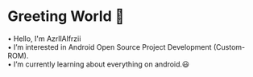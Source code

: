# Greeting World 👋

• Hello, I'm AzrllAlfrzii                      
• I’m interested in Android Open Source Project Development (Custom-ROM).            
• I’m currently learning about everything on android.😃
